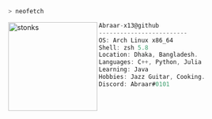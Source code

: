 ```zsh
> neofetch
```
<img align="left" src="https://i.kym-cdn.com/photos/images/original/001/708/961/9e1.png" alt="stonks" width="180" />

```csharp
Abraar-x13@github
-------------------------
OS: Arch Linux x86_64
Shell: zsh 5.8
Location: Dhaka, Bangladesh.
Languages: C++, Python, Julia
Learning: Java
Hobbies: Jazz Guitar, Cooking.
Discord: Abraar#0101
```

